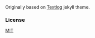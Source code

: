 Originally based on [Textlog](https://heiswayi.github.io/textlog) jekyll theme.

### License

[MIT](LICENSE.md)
